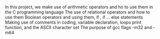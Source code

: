 In this project, we make use of arithmetic operators and ho to use them in the C programming language
The use of relational operators and how to use them
Boolean operators and using them, if , if ... else statements
Making use of comments in coding, variable declaration, loops print function, and the ASCII character set
The purpose of gcc flags -m32 and -m64
